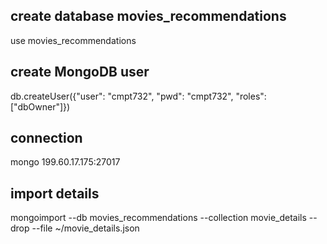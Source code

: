 ## create database movies_recommendations
use movies_recommendations

## create MongoDB user
db.createUser({"user": "cmpt732", "pwd": "cmpt732", "roles": ["dbOwner"]})

## connection
mongo 199.60.17.175:27017

## import details
mongoimport --db movies_recommendations --collection movie_details --drop --file ~/movie_details.json


